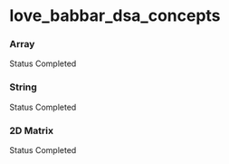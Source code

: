 # love_babbar_dsa_concepts

### Array
Status Completed

### String
Status Completed

### 2D Matrix
Status Completed

